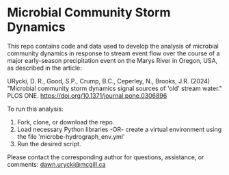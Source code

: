 # Microbial Community Storm Dynamics

This repo contains code and data used to develop the analysis of microbial community dynamics in response to stream event flow over the course of a major early-season precipitation event on the Marys River in Oregon, USA, as described in the article: 

URycki, D. R., Good, S.P., Crump, B.C., Ceperley, N., Brooks, J.R. (2024) "Microbial community storm dynamics signal sources of 'old' stream water." PLOS ONE. https://doi.org/10.1371/journal.pone.0306896

To run this analysis:
1. Fork, clone, or download the repo.
2. Load necessary Python libraries -OR- create a virtual environment using the file 'microbe-hydrograph_env.yml'
3. Run the desired script.

Please contact the corresponding author for questions, assistance, or comments: dawn.urycki@mcgill.ca
